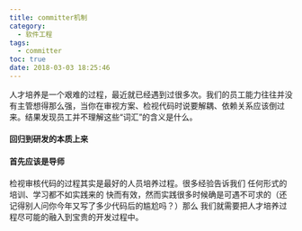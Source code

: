 ```yaml
---
title: committer机制
category:
  - 软件工程
tags:
  - committer
toc: true
date: 2018-03-03 18:25:46
---
```


人才培养是一个艰难的过程，最近就已经遇到过很多次。我们的员工能力往往并没有主管想得那么强，当你在审视方案、检视代码时说要解耦、依赖关系应该倒过来。结果发现员工并不理解这些“词汇”的含义是什么。

#### 回归到研发的本质上来

#### 首先应该是导师

检视审核代码的过程其实是最好的人员培养过程。很多经验告诉我们 任何形式的培训、学习都不如实践来的	快而有效，然而实践很多时候确是可遇不可求的（还记得别人问你今年又写了多少代码后的尴尬吗？）那么 我们就需要把人才培养过程尽可能的融入到宝贵的开发过程中。